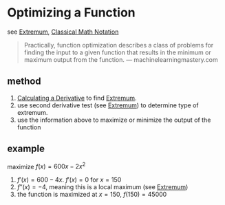 # Optimizing a Function

see [Extremum](Extremum%20b28f7c5907fb47adb037ca90b838c2db.md), [Classical Math Notation](Classical%20Math%20Notation%20eb53679093ce497baa118d7bfde14d6c.md)

> Practically, function optimization describes a class of problems for finding the input to a given function that results in the minimum or maximum output from the function. — machinelearningmastery.com
> 

## method

1. [Calculating a Derivative](Calculating%20a%20Derivative%208ee8cca8aa8f46749f2d88c898b8466d.md) to find [Extremum](Extremum%20b28f7c5907fb47adb037ca90b838c2db.md).
2. use second derivative test (see [Extremum](Extremum%20b28f7c5907fb47adb037ca90b838c2db.md)) to determine type of extremum.
3. use the information above to maximize or minimize the output of the function

## example

maximize $f(x) = 600x - 2x^2$

1. $f'(x) = 600 - 4x$. $f'(x) = 0\ \text{for}\ x = 150$
2. $f''(x) = -4$, meaning this is a local maximum (see [Extremum](Extremum%20b28f7c5907fb47adb037ca90b838c2db.md))
3. the function is maximized at $x = 150$, $f(150) = 45000$